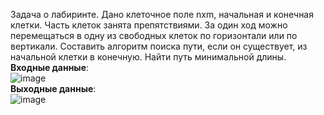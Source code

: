 Задача о лабиринте. Дано клеточное поле nхm, начальная и конечная клетки. Часть клеток занята препятствиями. За один ход можно перемещаться в одну из свободных клеток по горизонтали или по вертикали. Составить алгоритм поиска пути, если он существует, из начальной клетки в конечную. Найти путь минимальной длины.<br>
**Входные данные**: <br>
![image](https://github.com/DenisKorpach/University/assets/102619109/067efda9-d523-40e4-98c5-a41bff2974b4)<br>
**Выходные данные**: <br>
![image](https://github.com/DenisKorpach/University/assets/102619109/799a6eb5-52e4-4b5e-b166-ed3675706402)


